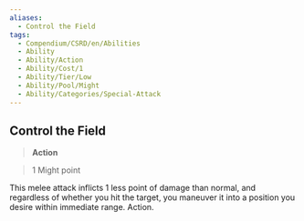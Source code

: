 ```yaml
---
aliases:
  - Control the Field
tags:
  - Compendium/CSRD/en/Abilities
  - Ability
  - Ability/Action
  - Ability/Cost/1
  - Ability/Tier/Low
  - Ability/Pool/Might
  - Ability/Categories/Special-Attack
---
```

    
      
## Control the Field      
>**Action**      
>1 Might point    
      
This melee attack inflicts 1 less point of damage than normal, and regardless of whether you hit the target, you maneuver it into a position you desire within immediate range. Action.